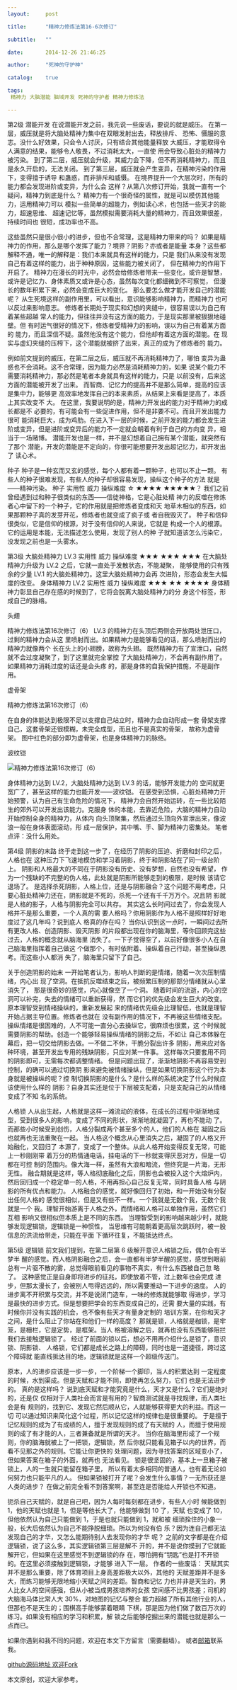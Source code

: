 ```yaml
---
layout:     post

title:      "精神力修炼法第16-6次修订"

subtitle:   ""

date:       2014-12-26 21:46:25

author:     "死神的守护神"

catalog:    true

tags:
 精神力 大脑潜能 脑域开发 死神的守护者 精神力修炼法

---
```




第2级
潜能开发
在说潜能开发之前，我先说一些废话，要说的就是威压。
在第一层，威压就是将大脑处精神力集中在双眼发射出去，释放排斥、
恐怖、慑服的意志。没什么好效果，只会令人讨厌，只有结合其他能量释放
大威压，才能取得令人满意的结果，能够令人敬畏，不过消耗太大，一直使
用会导致心脏处的精神力被污染。
到了第二层，威压就会升级，其威力会下降，但不再消耗精神力，而且
是永久开启的，无法关闭。
到了第三层，威压就会产生变异，在精神污染的作用下，变得擅于诱导
和蛊惑，而非排斥和威慑。
在境界提升一个大层次时，所有的能力都会发现进阶或变异，为什么会
这样？从第八次修订开始，我就一直有一个疑问，精神力到底是什么？
精神力有一个很奇怪的属性，就是可以模仿其他能力，运用精神力可以
模拟一些简单的超能力，例如读心术，也包括一些天才的能力，超速思维、
超速记忆等，虽然模拟需要消耗大量的精神力，而且效果很差，持续时间也
很短，成功率也不高。

这些虽然只是很小很小的进步，但也不合常理，这是精神力带来的吗？
如果是精神力的作用，那么是哪个发挥了能力？境界？阴影？亦或者是能量
本身？这些都解释不通，唯一的解释是：我们本来就具有这样的能力，只是
我们从来没有发现自己有着这样的能力，出于种种原因，这些能力被关闭了，
但在精神力的作用下开启了。
精神力在漫长的时光中，必然会给修炼者带来一些变化，或许是智慧，
或许是记忆力、身体素质又或许是心态，虽然每次变化都细微到不可察觉，
但漫长的数年积累下来，必然会变成巨大的变化。
那么要怎么做才能开发自己的潜能呢？
从生死境这样的副作用里，可以看出，意识能够影响精神力，而精神力
也可以反过来影响意志。
修炼者长期处于现实和幻想的夹缝中，很容易误以为自己有着某些超越
常人的能力，但往往并没有这方面的能力，于是现实那里被狠狠地碰壁。但
有时运气很好的情况下，修炼者受精神力的影响，误以为自己有着某方面的
能力，而且深信不疑。虽然他没有这个能力，但他却有着这方面的潜能。在
现实与虚幻夹缝的压榨下，这个潜能就被挤了出来，真正的成为了修炼者的
能力。

例如前文提到的威压，在第二层之后，威压就不再消耗精神力了，哪怕
变异为蛊惑也不会消耗。这不合常理，因为能力必然是消耗精神力的，如果
说某个能力不需要消耗精神力，那必然是笔者本身就具有这样的能力，只是
以前没有，后来这方面的潜能被开发了出来。
而智商、记忆力的提高并不是那么简单，提高的应该是集中力，能够更
高效率地发挥自己的本来素质，从结果上来看是提高了，本质上其实改变不
大。
在这里，我要说明的是，精神力开发出的能力对于精神力的成长都是不
必要的，有可能会有一些促进作用，但不是非要不可。而且开发出能力很可
能消耗巨大，成为鸡肋。在进入下一层的时候，之前开发的能力都会发生进
阶或变异，但是进阶或变异后的能力不一定就会朝着有利于自己的方向变
异，相当于一场赌博。
潜能开发也是一样，并不是幻想着自己拥有某个潜能，就突然有了那个
潜能，开发的潜能是不定向的，你很可能想要开发出超记忆力，却开发出了
读心术。

种子
种子是一种玄而又玄的感觉，每个人都有着一颗种子，也可以不止一颗。
有些人的种子很难发现，有些人的种子却很容易发现，操纵这个种子的方法
就是——精神污染。
种子
实用性
威力
操纵难度
☆
★★★★
★★★★★？
我们之前曾经遇到过和种子很类似的东西——信徒神格，它是心脏处精
神力的反噬在修炼者心中留下的一个种子，它的作用就是把修炼者变成和天
地草木相似的东西，如果那颗种子真的发芽开花，修炼者也就变成了疯子或
者自我毁灭了。
种子和信仰很类似，它是信仰的根源，对于没有信仰的人来说，它就是
构成一个人的根源。它的运用是本能，无法描述怎么使用，发现了别人的种
子就知道该怎么污染它，没发现之前也是一头雾水。

第3级
大脑处精神力 LV.3
实用性
威力
操纵难度
★★★
★★★
★★★
在大脑处精神力升级为 LV.2 之后，它就一直处于发散状态，不能凝聚，
能够使用的只有残余的少量 LV.1 的大脑处精神力。这里大脑处精神力会再
次进阶，形态会发生大幅度的改变。
身体精神力 LV.2
实用性
威力
操纵难度
★★★
★★
★★★★
身体精神力彰显自己存在感的时候到了，它将会脱离大脑处精神力的分
身这个标签，形成自己的脉络。

头翅

 精神力修炼法第16次修订（6）
LV.3 的精神力在头顶后两侧会开放两处泄压口，过剩的精神力会从这
里喷射而出。如果精神力是能够看见的话，那么喷射而出的精神力就像两个
长在头上的小翅膀，故称为头翅。
既然精神力有了宣泄口，自然就不会过度凝聚了，到了这里就完全掌控
了大脑处精神力，不会再有副作用了。如果精神力消耗过度的话还是会头疼
的，那是身体的自我保护措施，不是副作用。

虚骨架

精神力修炼法第16次修订（6）

在自身的体能达到极限不足以支撑自己站立时，精神力会自动形成一套
骨架支撑自己，这套骨架还很模糊，未完全成型，而且也不是真实的骨架，
故称为虚骨架。
图中红色的部分即为虚骨架，也是身体精神力的脉络。

波纹铠

![精神力修炼法第16次修订（6）](/img/xiulian/xiulian16-6-1.jpg)

身体精神力达到 LV.2，大脑处精神力达到 LV.3 的话，能够开发能力的
空间就更宽广了，甚至这样的能力也能开发——波纹铠。
在感受到恐惧，心脏处精神力开始预警，认为自己有生命危险的情况下，
精神力会自然开始运转，在一些比较陌生的郊外可以开发出该能力。克服身
体的本能，去靠近危险，大脑的精神力自动开始控制全身的精神力，从体内
向头顶聚集，然后通过头顶向外宣泄出来，像波浪一般在身体表面滚动，形
成一层保护，其中嘴、手、脚为精神力密集处。
笔者点评：没什么用处。

第4级
阴影的末路
终于走到这一步了，在经历了阴影的压迫、折磨和封印之后，人格也在
这种压力下飞速地模仿和学习着阴影，终于和阴影站在了同一级台阶上。
阴影和人格最大的不同在于阴影没有历史、没有梦想，自然也没有希望，
作为一个残缺的不完整的伪人格，此处就是阴影所能够走到的极限，是时候
该请它退场了。
是选择杀死阴影，人格上位，还是与阴影融合？这个问题不用考虑，只
要心脏处精神力还在，阴影就是不死的，杀死一个还有千千万万个。况且阴
影就是人格的影子，人格与阴影完全可以共存。
其实这么长时间过去了，你会发现人格并不是那么重要，一个人真的需
要人格吗？你用阴影作为人格不是照样好好地度过了这几年吗？说到底人
格真的存在吗？
当你认识到这一点时，一瞬间过去所有更改人格、创造阴影、毁灭阴影
的片段都出现在你的脑海里，等你回顾完这些过去，人格的概念就从脑海里
消失了。一下子觉得空了，以前好像很多小人在自己脑海里指挥着自己做这
个做那个，有时依附着、操纵着自己行动，甚至操纵思考。而这些小人都消
失了，脑海里只留下了自己。

关于创造阴影的始末
一开始笔者认为，影响人判断的是情绪，随着一次次压制情绪，内心出
现了空洞。在抵抗反噬结束之后，被频繁压制的那部分情绪就从心里消失了，
那是很奇妙的感觉，内心就像空了一个洞。
随着时间的流逝，内心的空洞可以补完，失去的情绪可以重新获得，然
而它们的优先级会发生巨大的改变。原本理智受到情绪操纵的，重新发展起
来的情绪优先级会比理智低，也就是理智开始占据主导位置。修炼者也就在
没有副作用的情况下，不再被这些情绪支配。
操纵情绪是很困难的，人不可能一直分心去操纵它，很麻烦也很累，这
个时候就需要阴影的帮助。创造一个能够轻易操纵情绪的阴影之后，不如让
自己本体躲在幕后，把一切交给阴影去做。一不做二不休，干脆分裂出许多
阴影，用来应对各种环境，甚至开发出专用的残缺阴影，只应对某一件事。
这样每次只要套用不同的阴影即可，无需每次都调整情绪。
但是问题出现了，渐渐地阴影不再容易受到控制，的确可以通过切换阴
影来避免被情绪操纵，但是如果切换阴影这个行为本身就是被操纵的呢？控
制切换阴影的是什么？是什么样的系统决定了什么时候应该使用什么样的
阴影？自身其实还是位于下层被支配着，只是支配自己的从情绪变成了不知
名的系统。

人格锁
人从出生起，人格就是这样一滩流动的液体，在成长的过程中渐渐地成
型，受到很多人的影响，变成了不同的形状，渐渐地就凝固了，再也不能动
了。而那些小时候受到创伤，人格分裂成两个甚至多个的人，他们的人格在
凝固之后也就再也无法重聚在一起。
当人格这个概念从心里消失之后，凝固了的人格又开始融化，又回归了
本源了，变成了一个整体。从此人格开始变得反复无常，可能上一秒刚刚带
着万分的热情通电话，挂电话的下一秒就变得厌恶对方，但是一切都在可控
制的范围内。像大海一样，虽然有大浪和暗流，但终究是一片海，无形无性。
融合期就是这样，等人格彻底融化之后，阴影也会被投入这个大熔炉内，
然后回归成一个稳定单一的人格，不用再担心自己反复无常，同时具备人格
与阴影的所有优点和能力。
人格融合的感觉，就好像回归了初始，和一开始没有分裂出任何人格的
感觉很相似，但是又有些不一样。一个我就是无数个我，无数个我就是一个
我。理智开始游离于人格之外，而情绪和人格可以单独作用，虽然它们互相
影响又很相似但本质上是不同的东西。
当理智受到的影响越来越少时，就能够发现逻辑锁，逻辑锁是一种惯性，
当思维有可能朝着更高层次跳跃时，被一股信息的洪流给带走，只能在平面
下循环往复，不能抵达终点。

第5级
逻辑锁
前文我们提到，在第二层第 6 级解开意识人格锁之后，偶尔会有半梦半
醒的感觉。而人格阴影融合之后，会一直都有半梦半醒的感觉，感觉到眼前
总有一片驱不散的雾，总觉得眼前看见的事物不真实，有什么东西被自己忽
略了。
这种感觉正是自身即将进步的征兆，即使放着不管，过上数年也会完成
进步，但那太漫长了，会被别人甩得远远的，所以需要推动一下进步的速度。
人的进步离不开积累与交流，并不是说闭门造车，一味的修炼就能够取
得进步，学习是最快的进步方式。但是想要把学会的东西变成自己的，还需
要大量的实践，有时候你并没有实践的机会，也不像有些天才有量身定制的
培训方案，在你和天才之间，是什么阻止了你站在和他们一样的高度？
那就是锁，人格就是枷锁，是牢笼，是栅栏，它是定势，是框架。当人
格被溶解之后，就再也没有东西能够阻拦我们去接触逻辑锁了。
经过了前面的锁以后，想必不用再介绍什么是锁了，意识锁、阴影锁、
人格锁，它们都是成长之路上的障碍，同时也是一道捷径，跨过这个障碍就
能直线抵达目的地，逻辑锁就是这样一个超级传送门。

原本，人的进步应该是一步一步，一个阶梯一个脚印，当人的积累达到
一定程度的时候，水到渠成。但是天赋和才能不同，即使再怎么努力，它们
也是无法进步的。
真的是这样吗？
说到底天赋和才能究竟是什么，天才又是什么？它们是绝对的，还是仅
仅相对于人类社会而言是有用的？智商测试就是寻找规律，而人类社会是有
规则的，找到它、发现它然后顺从它，人就能够获得更大的利益。而这一切
可以通过知识来简化这个过程，所以记忆这样的规律也是很重要的。
于是擅于记忆规则的成为了有成绩的人，擅于发现规则的成了有天赋的
人，而擅于使用规则的成了有才能的人，三者兼备就是所谓的天才。
当你在脑海里形成了一个规则，你的脑海就被上了一把锁，逻辑锁，然
后你就只能看见箱子以内的世界，而看不见那之外的规则。它能让你更快的
处理问题，因为寻找答案的区域变小了，但如果答案在箱子的外面，就再也
无法看见。
锁是很坚固的，基本上一旦箱子被锁上，人的一生就只能留在箱子里，
所以有着太多相同的普通人，也有着无论如何努力也只能平凡的人。
但如果锁被打开了呢？会发生什么事情？一无所获还是人类的进步？
在做之前完全看不到答案啊，甚至连是否能给人开锁也不知道。

扼杀自己天赋的，就是自己吧，因为人每时每刻都在进步，有些人小时
候能做到 1，他的天赋也就是 1，但是等他长大了，他能够做到 10 了，天赋
也变成了 10，但他依然认为自己只能做到 1，于是也就只能做到 1，就和被
细琐拴住的小象一般，长大后依然认为自己不能挣脱细琐。所以为何没有伯
乐？因为连自己都无法发现自己的才华，又怎么能期待别人去发现你的才华
呢？
之前的文字都是在介绍逻辑锁，说了这么多，其实逻辑锁第三层是解不
开的，并不是说你摸到了它就能解开它，但如果在这里感觉不到逻辑锁的存
在，哪怕拥有“钥匙”也是打不开锁的。在这里必须接触到逻辑锁，才能够
进入下一层。
作者的一些废话：
天赋其实并不是那么重要，除了体育项目上身高差距极大以外，其他的
天赋差距并不是多大，而练习能够无限地缩小天赋之间的差距。智商和记忆
力也并非是天生的，男人比女人的空间感强，但从小被当成男孩培养的女孩
空间感不比男孩差；司机的大脑海马体比常人大 30%，对地图的记忆与整合
能力超越了所有其他行业的人，但那也不是天生的；围棋高手能够蒙着眼睛
下棋，那是因为他们做了数百万次的练习。如果没有相应的学习和积累，解
锁之后能够挖掘出来的潜能也就是那么一点而已。



如果你遇到和我不同的问题，欢迎在本文下方留言（需要翻墙）。
或者[邮箱](393912540@qq.com)联系我。

[github源码地址  欢迎Fork ](https://github.com/ToBeNumber0/webpack-gulp-angular)   

本文原创，欢迎大家参考。
